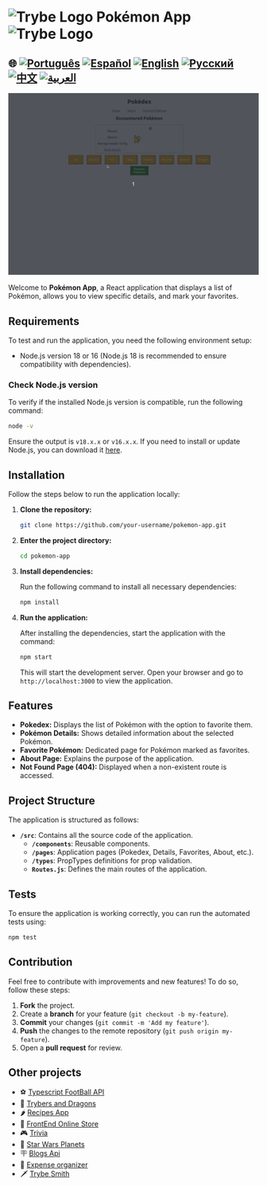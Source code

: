 # <img src="https://agenciars.com.br/wp-content/uploads/2022/06/Trybe.png" alt="Trybe Logo" width="52" height="30" /> Pokémon App <img src="https://agenciars.com.br/wp-content/uploads/2022/06/Trybe.png" alt="Trybe Logo" width="52" height="30" />


## 🌐 [![Português](https://img.shields.io/badge/Português-green)](https://github.com/SamuelRocha91/pokedex/blob/main/README.md) [![Español](https://img.shields.io/badge/Español-yellow)](https://github.com/SamuelRocha91/pokedex/blob/main/README_es.md) [![English](https://img.shields.io/badge/English-blue)](https://github.com/SamuelRocha91/pokedex/blob/main/README_en.md) [![Русский](https://img.shields.io/badge/Русский-lightgrey)](https://github.com/SamuelRocha91/pokedex/blob/main/README_ru.md) [![中文](https://img.shields.io/badge/中文-red)](https://github.com/SamuelRocha91/pokedex/blob/main/README_ch.md) [![العربية](https://img.shields.io/badge/العربية-orange)](https://github.com/SamuelRocha91/pokedex/blob/main/README_ar.md)

![App Preview](./public/podexFinal.gif)

Welcome to **Pokémon App**, a React application that displays a list of Pokémon, allows you to view specific details, and mark your favorites.

## Requirements

To test and run the application, you need the following environment setup:

- Node.js version 18 or 16 (Node.js 18 is recommended to ensure compatibility with dependencies).

### Check Node.js version

To verify if the installed Node.js version is compatible, run the following command:

```bash
node -v
```

Ensure the output is `v18.x.x` or `v16.x.x`. If you need to install or update Node.js, you can download it [here](https://nodejs.org/).

## Installation

Follow the steps below to run the application locally:

1. **Clone the repository:**

   ```bash
   git clone https://github.com/your-username/pokemon-app.git
   ```

2. **Enter the project directory:**

   ```bash
   cd pokemon-app
   ```

3. **Install dependencies:**

   Run the following command to install all necessary dependencies:

   ```bash
   npm install
   ```

4. **Run the application:**

   After installing the dependencies, start the application with the command:

   ```bash
   npm start
   ```

   This will start the development server. Open your browser and go to `http://localhost:3000` to view the application.

## Features

- **Pokedex:** Displays the list of Pokémon with the option to favorite them.
- **Pokémon Details:** Shows detailed information about the selected Pokémon.
- **Favorite Pokémon:** Dedicated page for Pokémon marked as favorites.
- **About Page:** Explains the purpose of the application.
- **Not Found Page (404):** Displayed when a non-existent route is accessed.

## Project Structure

The application is structured as follows:

- **`/src`**: Contains all the source code of the application.
  - **`/components`**: Reusable components.
  - **`/pages`**: Application pages (Pokedex, Details, Favorites, About, etc.).
  - **`/types`**: PropTypes definitions for prop validation.
  - **`Routes.js`**: Defines the main routes of the application.

## Tests

To ensure the application is working correctly, you can run the automated tests using:

```bash
npm test
```

## Contribution

Feel free to contribute with improvements and new features! To do so, follow these steps:

1. **Fork** the project.
2. Create a **branch** for your feature (`git checkout -b my-feature`).
3. **Commit** your changes (`git commit -m 'Add my feature'`).
4. **Push** the changes to the remote repository (`git push origin my-feature`).
5. Open a **pull request** for review.

## Other projects

- ⚽ [Typescript FootBall API](https://github.com/SamuelRocha91/trybeFutebolClube/blob/main/README_en.md)
- 🐉 [Trybers and Dragons](https://github.com/SamuelRocha91/trybeAndDragons/blob/main/README_en.md)
- 🌶️ [Recipes App](https://github.com/SamuelRocha91/ProjectRecipesApp/blob/main/README_en.md)
- 🏪 [FrontEnd Online Store](https://github.com/SamuelRocha91/trybeFutebolClube/blob/main/README_en.md)
- 🎮 [Trivia](https://github.com/SamuelRocha91/trivia_game/blob/main/README_en.md)
- 🌌 [Star Wars Planets](https://github.com/SamuelRocha91/ProjectRecipesApp/blob/main/README_en.md)
- 🪧 [Blogs Api](https://github.com/SamuelRocha91/BlogsApi/blob/main/README_en.md)
- 👛 [Expense organizer](https://github.com/SamuelRocha91/project-trybewallet/blob/main/README_en.md)
- 🗡️ [Trybe Smith](https://github.com/SamuelRocha91/TrybeSmith/blob/main/README_en.md)
